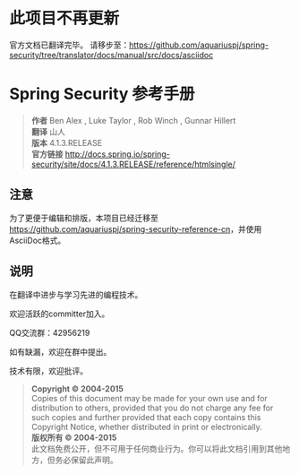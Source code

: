 # 此项目不再更新

官方文档已翻译完毕。 请移步至：https://github.com/aquariuspj/spring-security/tree/translator/docs/manual/src/docs/asciidoc










# Spring Security 参考手册

> **作者** Ben Alex , Luke Taylor , Rob Winch , Gunnar Hillert  
> **翻译** 山人  
> **版本** 4.1.3.RELEASE  
> **官方链接** <http://docs.spring.io/spring-security/site/docs/4.1.3.RELEASE/reference/htmlsingle/>

## 注意

为了更便于编辑和排版，本项目已经迁移至<https://github.com/aquariuspj/spring-security-reference-cn>，并使用AsciiDoc格式。

## 说明

在翻译中进步与学习先进的编程技术。
  
欢迎活跃的committer加入。  

QQ交流群：42956219

如有缺漏，欢迎在群中提出。  

技术有限，欢迎批评。


> **Copyright © 2004-2015**  
> Copies of this document may be made for your own use and for distribution to others, provided that you do not charge any fee for such copies and further provided that each copy contains this Copyright Notice, whether distributed in print or electronically.  
> **版权所有 © 2004-2015**  
> 此文档免费公开，但不可用于任何商业行为。你可以将此文档引用到其他地方，但务必保留此声明。

